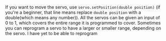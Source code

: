 If you want to move the servo, use `servo.setPosition(double position)`
(if you're a beginner, that line means replace `double position` with a double(which means any number)). All the servos can be given an input of 0 to 1, which covers the entire range it is programmed to cover. Sometimes you can reprogram a servo to have a larger or smaller range, depending on the servo. 
I have yet to be able to reprogram 